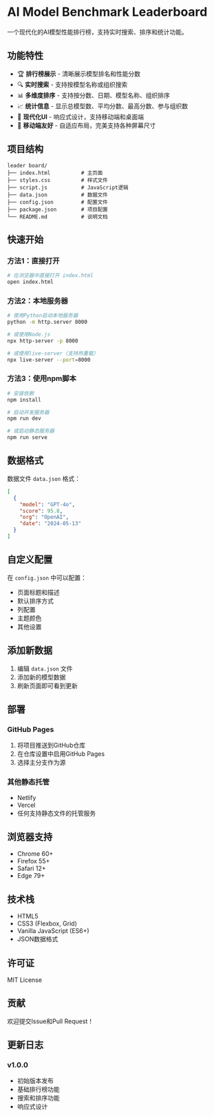 # AI Model Benchmark Leaderboard

一个现代化的AI模型性能排行榜，支持实时搜索、排序和统计功能。

## 功能特性

- 🏆 **排行榜展示** - 清晰展示模型排名和性能分数
- 🔍 **实时搜索** - 支持按模型名称或组织搜索
- 📊 **多维度排序** - 支持按分数、日期、模型名称、组织排序
- 📈 **统计信息** - 显示总模型数、平均分数、最高分数、参与组织数
- 🎨 **现代化UI** - 响应式设计，支持移动端和桌面端
- 📱 **移动端友好** - 自适应布局，完美支持各种屏幕尺寸

## 项目结构

```
leader board/
├── index.html          # 主页面
├── styles.css          # 样式文件
├── script.js           # JavaScript逻辑
├── data.json           # 数据文件
├── config.json         # 配置文件
├── package.json        # 项目配置
└── README.md           # 说明文档
```

## 快速开始

### 方法1：直接打开
```bash
# 在浏览器中直接打开 index.html
open index.html
```

### 方法2：本地服务器
```bash
# 使用Python启动本地服务器
python -m http.server 8000

# 或使用Node.js
npx http-server -p 8000

# 或使用live-server（支持热重载）
npx live-server --port=8000
```

### 方法3：使用npm脚本
```bash
# 安装依赖
npm install

# 启动开发服务器
npm run dev

# 或启动静态服务器
npm run serve
```

## 数据格式

数据文件 `data.json` 格式：
```json
[
  {
    "model": "GPT-4o",
    "score": 95.8,
    "org": "OpenAI",
    "date": "2024-05-13"
  }
]
```

## 自定义配置

在 `config.json` 中可以配置：
- 页面标题和描述
- 默认排序方式
- 列配置
- 主题颜色
- 其他设置

## 添加新数据

1. 编辑 `data.json` 文件
2. 添加新的模型数据
3. 刷新页面即可看到更新

## 部署

### GitHub Pages
1. 将项目推送到GitHub仓库
2. 在仓库设置中启用GitHub Pages
3. 选择主分支作为源

### 其他静态托管
- Netlify
- Vercel
- 任何支持静态文件的托管服务

## 浏览器支持

- Chrome 60+
- Firefox 55+
- Safari 12+
- Edge 79+

## 技术栈

- HTML5
- CSS3 (Flexbox, Grid)
- Vanilla JavaScript (ES6+)
- JSON数据格式

## 许可证

MIT License

## 贡献

欢迎提交Issue和Pull Request！

## 更新日志

### v1.0.0
- 初始版本发布
- 基础排行榜功能
- 搜索和排序功能
- 响应式设计
